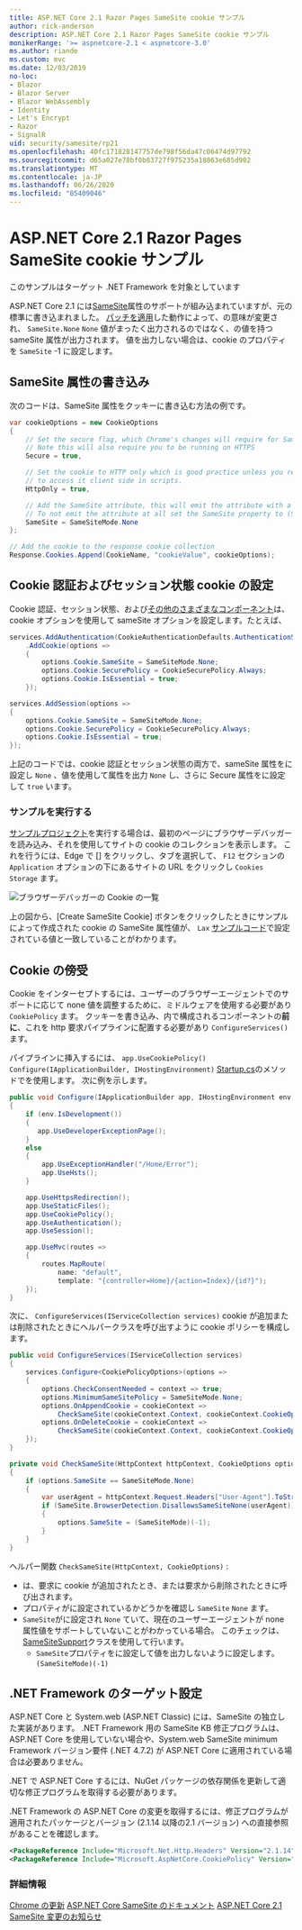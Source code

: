 ```yaml
---
title: ASP.NET Core 2.1 Razor Pages SameSite cookie サンプル
author: rick-anderson
description: ASP.NET Core 2.1 Razor Pages SameSite cookie サンプル
monikerRange: '>= aspnetcore-2.1 < aspnetcore-3.0'
ms.author: riande
ms.custom: mvc
ms.date: 12/03/2019
no-loc:
- Blazor
- Blazor Server
- Blazor WebAssembly
- Identity
- Let's Encrypt
- Razor
- SignalR
uid: security/samesite/rp21
ms.openlocfilehash: 40fc171828147757de798f56da47c06474d97792
ms.sourcegitcommit: d65a027e78bf0b83727f975235a18863e685d902
ms.translationtype: MT
ms.contentlocale: ja-JP
ms.lasthandoff: 06/26/2020
ms.locfileid: "85409046"
---
```

# <a name="aspnet-core-21-razor-pages-samesite-cookie-sample"></a>ASP.NET Core 2.1 Razor Pages SameSite cookie サンプル

このサンプルはターゲット .NET Framework を対象としています

ASP.NET Core 2.1 には[SameSite](https://www.owasp.org/index.php/SameSite)属性のサポートが組み込まれていますが、元の標準に書き込まれました。 [パッチを適用](https://github.com/dotnet/aspnetcore/issues/8212)した動作によって、の意味が変更され、 `SameSite.None` `None` 値がまったく出力されるのではなく、の値を持つ sameSite 属性が出力されます。 値を出力しない場合は、cookie のプロパティを `SameSite` -1 に設定します。

## <a name="writing-the-samesite-attribute"></a><a name="sampleCode"></a>SameSite 属性の書き込み

次のコードは、SameSite 属性をクッキーに書き込む方法の例です。

```c#
var cookieOptions = new CookieOptions
{
    // Set the secure flag, which Chrome's changes will require for SameSite none.
    // Note this will also require you to be running on HTTPS
    Secure = true,

    // Set the cookie to HTTP only which is good practice unless you really do need
    // to access it client side in scripts.
    HttpOnly = true,

    // Add the SameSite attribute, this will emit the attribute with a value of none.
    // To not emit the attribute at all set the SameSite property to (SameSiteMode)(-1).
    SameSite = SameSiteMode.None
};

// Add the cookie to the response cookie collection
Response.Cookies.Append(CookieName, "cookieValue", cookieOptions);
```

## <a name="setting-cookie-authentication-and-session-state-cookies"></a>Cookie 認証およびセッション状態 cookie の設定

Cookie 認証、セッション状態、および[その他のさまざまなコンポーネント](https://docs.microsoft.com/aspnet/core/security/samesite?view=aspnetcore-2.1)は、cookie オプションを使用して sameSite オプションを設定します。たとえば、

```c#
services.AddAuthentication(CookieAuthenticationDefaults.AuthenticationScheme)
    .AddCookie(options =>
    {
        options.Cookie.SameSite = SameSiteMode.None;
        options.Cookie.SecurePolicy = CookieSecurePolicy.Always;
        options.Cookie.IsEssential = true;
    });

services.AddSession(options =>
{
    options.Cookie.SameSite = SameSiteMode.None;
    options.Cookie.SecurePolicy = CookieSecurePolicy.Always;
    options.Cookie.IsEssential = true;
});
```

上記のコードでは、cookie 認証とセッション状態の両方で、sameSite 属性をに設定し `None` 、値を使用して属性を出力 `None` し、さらに Secure 属性をに設定して `true` います。

### <a name="run-the-sample"></a>サンプルを実行する

[サンプルプロジェクト](https://github.com/blowdart/AspNetSameSiteSamples/tree/master/AspNetCore21RazorPages)を実行する場合は、最初のページにブラウザーデバッガーを読み込み、それを使用してサイトの cookie のコレクションを表示します。 これを行うには、Edge で [] をクリックし、タブを選択して、 `F12` セクションの `Application` オプションの下にあるサイトの URL をクリックし `Cookies` `Storage` ます。

![ブラウザーデバッガーの Cookie の一覧](BrowserDebugger.png)

上の図から、[Create SameSite Cookie] ボタンをクリックしたときにサンプルによって作成された cookie の SameSite 属性値が、 `Lax` [サンプルコード](#sampleCode)で設定されている値と一致していることがわかります。

## <a name="intercepting-cookies"></a><a name="interception"></a>Cookie の傍受

Cookie をインターセプトするには、ユーザーのブラウザーエージェントでのサポートに応じて none 値を調整するために、ミドルウェアを使用する必要があり `CookiePolicy` ます。 クッキーを書き込み、内で構成されるコンポーネントの**前に**、これを http 要求パイプラインに配置する必要があり `ConfigureServices()` ます。

パイプラインに挿入するには、 `app.UseCookiePolicy()` `Configure(IApplicationBuilder, IHostingEnvironment)` [Startup.cs](https://github.com/blowdart/AspNetSameSiteSamples/blob/master/AspNetCore21MVC/Startup.cs)のメソッドでを使用します。 次に例を示します。

```c#
public void Configure(IApplicationBuilder app, IHostingEnvironment env)
{
    if (env.IsDevelopment())
    {
       app.UseDeveloperExceptionPage();
    }
    else
    {
        app.UseExceptionHandler("/Home/Error");
        app.UseHsts();
    }

    app.UseHttpsRedirection();
    app.UseStaticFiles();
    app.UseCookiePolicy();
    app.UseAuthentication();
    app.UseSession();

    app.UseMvc(routes =>
    {
        routes.MapRoute(
            name: "default",
            template: "{controller=Home}/{action=Index}/{id?}");
    });
}
```

次に、 `ConfigureServices(IServiceCollection services)` cookie が追加または削除されたときにヘルパークラスを呼び出すように cookie ポリシーを構成します。

```c#
public void ConfigureServices(IServiceCollection services)
{
    services.Configure<CookiePolicyOptions>(options =>
    {
        options.CheckConsentNeeded = context => true;
        options.MinimumSameSitePolicy = SameSiteMode.None;
        options.OnAppendCookie = cookieContext =>
            CheckSameSite(cookieContext.Context, cookieContext.CookieOptions);
        options.OnDeleteCookie = cookieContext =>
            CheckSameSite(cookieContext.Context, cookieContext.CookieOptions);
    });
}

private void CheckSameSite(HttpContext httpContext, CookieOptions options)
{
    if (options.SameSite == SameSiteMode.None)
    {
        var userAgent = httpContext.Request.Headers["User-Agent"].ToString();
        if (SameSite.BrowserDetection.DisallowsSameSiteNone(userAgent))
        {
            options.SameSite = (SameSiteMode)(-1);
        }
    }
}
```

ヘルパー関数 `CheckSameSite(HttpContext, CookieOptions)` :

* は、要求に cookie が追加されたとき、または要求から削除されたときに呼び出されます。
* プロパティがに設定されているかどうかを確認し `SameSite` `None` ます。
* `SameSite`がに設定され `None` ていて、現在のユーザーエージェントが none 属性値をサポートしていないことがわかっている場合。 このチェックは、 [SameSiteSupport](https://github.com/dotnet/AspNetCore.Docs/tree/master/aspnetcore/security/samesite/sample/snippets/SameSiteSupport.cs)クラスを使用して行います。
  * `SameSite`プロパティをに設定して値を出力しないように設定します。`(SameSiteMode)(-1)`

## <a name="targeting-net-framework"></a>.NET Framework のターゲット設定

ASP.NET Core と System.web (ASP.NET Classic) には、SameSite の独立した実装があります。 .NET Framework 用の SameSite KB 修正プログラムは、ASP.NET Core を使用していない場合や、System.web SameSite minimum Framework バージョン要件 (.NET 4.7.2) が ASP.NET Core に適用されている場合は必要ありません。

.NET で ASP.NET Core するには、NuGet パッケージの依存関係を更新して適切な修正プログラムを取得する必要があります。

.NET Framework の ASP.NET Core の変更を取得するには、修正プログラムが適用されたパッケージとバージョン (2.1.14 以降の2.1 バージョン) への直接参照があることを確認します。

```xml
<PackageReference Include="Microsoft.Net.Http.Headers" Version="2.1.14" />
<PackageReference Include="Microsoft.AspNetCore.CookiePolicy" Version="2.1.14" />
```

### <a name="more-information"></a>詳細情報
 
[Chrome の更新](https://www.chromium.org/updates/same-site) 
[ASP.NET Core SameSite のドキュメント](https://docs.microsoft.com/aspnet/core/security/samesite?view=aspnetcore-2.1) 
[ASP.NET Core 2.1 SameSite 変更のお知らせ](https://github.com/dotnet/aspnetcore/issues/8212)